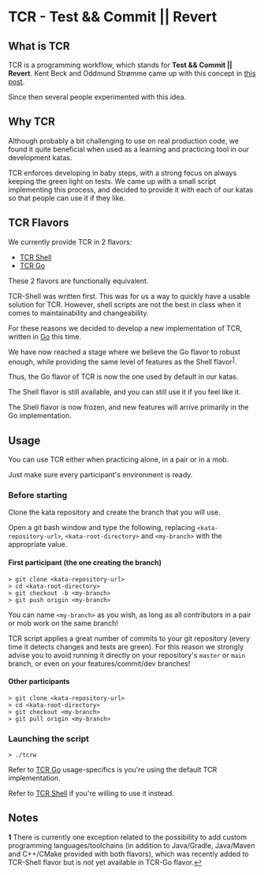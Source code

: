 # TCR - Test && Commit || Revert

## What is TCR

TCR is a programming workflow, which stands for **Test && Commit || Revert**.
Kent Beck and Oddmund Strømme came up with this concept in [this post](https://medium.com/@kentbeck_7670/test-commit-revert-870bbd756864).

Since then several people experimented with this idea.

## Why TCR

Although probably a bit challenging to use on real production code, we found it quite beneficial when
used as a learning and practicing tool in our development katas.

TCR enforces developing in baby steps, with a strong focus on always keeping the green light on tests.
We came up with a small script implementing this process, and decided to provide it with each
of our katas so that people can use it if they like.

## TCR Flavors

We currently provide TCR in 2 flavors:

- [TCR Shell](tcr_shell/tcr_shell.md)
- [TCR Go](tcr_go/tcr_go.md)

These 2 flavors are functionally equivalent.

TCR-Shell was written first.
This was for us a way to quickly have a usable solution for TCR.
However, shell scripts are not the best in class when it comes to
maintainability and changeability.

For these reasons we decided to develop a new implementation of TCR,
written in [Go](https://golang.org/) this time.

We have now reached a stage where we believe the Go flavor to robust enough,
while providing the same level of features as the Shell flavor<sup id="a1">[1](#f1)</sup>.

Thus, the Go flavor of TCR is now the one used by default in our katas.

The Shell flavor is still available, and you can still use it if you feel like it.

The Shell flavor is now frozen, and new features will arrive primarily in the Go implementation.

## Usage

You can use TCR either when practicing alone, in a pair or in a mob.

Just make sure every participant's environment is ready.

### Before starting

Clone the kata repository and create the branch that you will use.

Open a git bash window and type the following,
replacing `<kata-repository-url>`, `<kata-root-directory>` and `<my-branch>`
with the appropriate value.

#### First participant (the one creating the branch)

```shell
> git clone <kata-repository-url>
> cd <kata-root-directory> 
> git checkout -b <my-branch>
> git push origin <my-branch>
```

You can name `<my-branch>` as you wish, as long as all contributors in a pair or mob work on the same branch!

TCR script applies a great number of commits to your git repository (every time it detects changes and tests are green).
For this reason we strongly advise you to avoid running it directly on your repository's `master` or `main` branch,
or even on your features/commit/dev branches!

#### Other participants

```shell
> git clone <kata-repository-url>
> cd <kata-root-directory> 
> git checkout <my-branch>
> git pull origin <my-branch>
```

### Launching the script

```shell
> ./tcrw
```

Refer to [TCR Go](tcr_go/tcr_go.md) usage-specifics is you're using the default TCR implementation.

Refer to [TCR Shell](tcr_shell/tcr_shell.md) if you're willing to use it instead.

## Notes

<b id="f1">1</b> There is currently one exception related to the possibility to add custom programming
languages/toolchains (in addition to Java/Gradle, Java/Maven and C++/CMake provided with both flavors),
which was recently added to TCR-Shell flavor but is not yet available in TCR-Go flavor.[↩](#a1)

